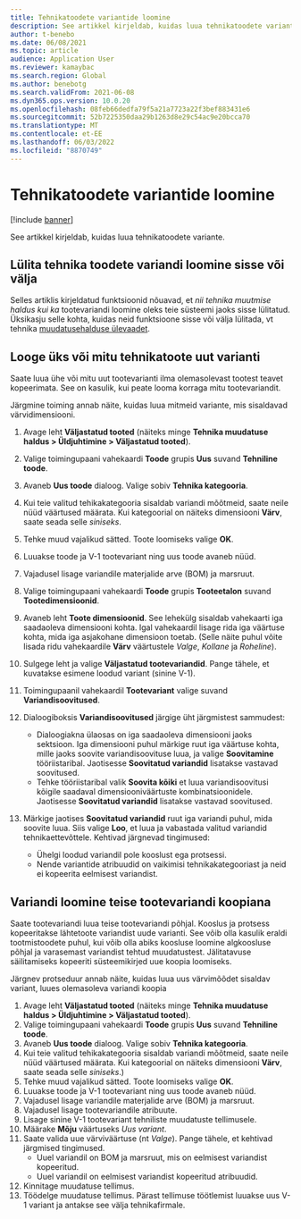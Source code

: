 ```yaml
---
title: Tehnikatoodete variantide loomine
description: See artikkel kirjeldab, kuidas luua tehnikatoodete variante
author: t-benebo
ms.date: 06/08/2021
ms.topic: article
audience: Application User
ms.reviewer: kamaybac
ms.search.region: Global
ms.author: benebotg
ms.search.validFrom: 2021-06-08
ms.dyn365.ops.version: 10.0.20
ms.openlocfilehash: 08feb66dedfa79f5a21a7723a22f3bef883431e6
ms.sourcegitcommit: 52b7225350daa29b1263d8e29c54ac9e20bcca70
ms.translationtype: MT
ms.contentlocale: et-EE
ms.lasthandoff: 06/03/2022
ms.locfileid: "8870749"
---
```

# <a name="generate-variants-for-engineering-products"></a>Tehnikatoodete variantide loomine

[!include [banner](../includes/banner.md)]

See artikkel kirjeldab, kuidas luua tehnikatoodete variante.

## <a name="turn-variant-generation-for-engineering-products-on-or-off"></a>Lülita tehnika toodete variandi loomine sisse või välja

Selles artiklis kirjeldatud funktsioonid nõuavad, et *nii tehnika muutmise haldus* *kui ka* tootevariandi loomine oleks teie süsteemi jaoks sisse lülitatud. Üksikasju selle kohta, kuidas neid funktsioone sisse või välja lülitada, vt tehnika [muudatusehalduse ülevaadet](product-engineering-overview.md).

## <a name="generate-one-or-more-new-variants-of-an-engineering-product"></a>Looge üks või mitu tehnikatoote uut varianti

Saate luua ühe või mitu uut tootevarianti ilma olemasolevast tootest teavet kopeerimata. See on kasulik, kui peate looma korraga mitu tootevariandit.

Järgmine toiming annab näite, kuidas luua mitmeid variante, mis sisaldavad värvidimensiooni.

1. Avage leht **Väljastatud tooted** (näiteks minge **Tehnika muudatuse haldus \> Üldjuhtimine \> Väljastatud tooted**).
1. Valige toimingupaani vahekaardi **Toode** grupis **Uus** suvand **Tehniline toode**.
1. Avaneb **Uus toode** dialoog. Valige sobiv **Tehnika kategooria**.
1. Kui teie valitud tehikakategooria sisaldab variandi mõõtmeid, saate neile nüüd väärtused määrata. Kui kategoorial on näiteks dimensiooni **Värv**, saate seada selle *siniseks*.
1. Tehke muud vajalikud sätted. Toote loomiseks valige **OK**.
1. Luuakse toode ja V-1 tootevariant ning uus toode avaneb nüüd.
1. Vajadusel lisage variandile materjalide arve (BOM) ja marsruut.
1. Valige toimingupaani vahekaardi **Toode** grupis **Tooteetalon** suvand **Tootedimensioonid**.
1. Avaneb leht **Toote dimensioonid**. See lehekülg sisaldab vahekaarti iga saadaoleva dimensiooni kohta. Igal vahekaardil lisage rida iga väärtuse kohta, mida iga asjakohane dimensioon toetab. (Selle näite puhul võite lisada ridu vahekaardile **Värv** väärtustele *Valge*, *Kollane* ja *Roheline*).
1. Sulgege leht ja valige **Väljastatud tootevariandid**. Pange tähele, et kuvatakse esimene loodud variant (sinine V-1).
1. Toimingupaanil vahekaardil **Tootevariant** valige suvand **Variandisoovitused**.
1. Dialoogiboksis **Variandisoovitused** järgige üht järgmistest sammudest:

    - Dialoogiakna ülaosas on iga saadaoleva dimensiooni jaoks sektsioon. Iga dimensiooni puhul märkige ruut iga väärtuse kohta, mille jaoks soovite variandisoovituse luua, ja valige **Soovitamine** tööriistaribal. Jaotisesse **Soovitatud variandid** lisatakse vastavad soovitused.
    - Tehke tööriistaribal valik **Soovita kõiki** et luua variandisoovitusi kõigile saadaval dimensiooniväärtuste kombinatsioonidele. Jaotisesse **Soovitatud variandid** lisatakse vastavad soovitused.

1. Märkige jaotises **Soovitatud variandid** ruut iga variandi puhul, mida soovite luua. Siis valige **Loo**, et luua ja vabastada valitud variandid tehnikaettevõttele. Kehtivad järgnevad tingimused:

    - Ühelgi loodud variandil pole kooslust ega protsessi.
    - Nende variantide atribuudid on vaikimisi tehnikakategooriast ja neid ei kopeerita eelmisest variandist.

## <a name="generate-a-variant-as-a-copy-of-another-product-variant"></a>Variandi loomine teise tootevariandi koopiana

Saate tootevariandi luua teise tootevariandi põhjal. Kooslus ja protsess kopeeritakse lähtetoote variandist uude varianti. See võib olla kasulik eraldi tootmistoodete puhul, kui võib olla abiks koosluse loomine algkoosluse põhjal ja varasemast variandist tehtud muudatustest. Jälitatavuse säilitamiseks kopeeriti süsteemikirjed uue koopia loomiseks.

Järgnev protseduur annab näite, kuidas luua uus värvimõõdet sisaldav variant, luues olemasoleva variandi koopia

1. Avage leht **Väljastatud tooted** (näiteks minge **Tehnika muudatuse haldus \> Üldjuhtimine \> Väljastatud tooted**).
1. Valige toimingupaani vahekaardi **Toode** grupis **Uus** suvand **Tehniline toode**.
1. Avaneb **Uus toode** dialoog. Valige sobiv **Tehnika kategooria**.
1. Kui teie valitud tehikakategooria sisaldab variandi mõõtmeid, saate neile nüüd väärtused määrata. Kui kategoorial on näiteks dimensiooni **Värv**, saate seada selle *siniseks*.)
1. Tehke muud vajalikud sätted. Toote loomiseks valige **OK**.
1. Luuakse toode ja V-1 tootevariant ning uus toode avaneb nüüd.
1. Vajadusel lisage variandile materjalide arve (BOM) ja marsruut.
1. Vajadusel lisage tootevariandile atribuute.
1. Lisage sinine V-1 tootevariant tehniliste muudatuste tellimusele.
1. Määrake **Mõju** väärtuseks *Uus variant*.
1. Saate valida uue värviväärtuse (nt *Valge*). Pange tähele, et kehtivad järgmised tingimused. 
    - Uuel variandil on BOM ja marsruut, mis on eelmisest variandist kopeeritud.
    - Uuel variandil on eelmisest variandist kopeeritud atribuudid.
1. Kinnitage muudatuse tellimus.
1. Töödelge muudatuse tellimus. Pärast tellimuse töötlemist luuakse uus V-1 variant ja antakse see välja tehnikafirmale.
